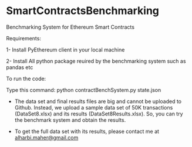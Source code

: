 # SmartContractsBenchmarking
Benchmarking System for Ethereum Smart Contracts

Requirements:

1- Install PyEthereum client in your local machine

2- Install All python package reuired by the benchmarking system such as pandas etc

To run the code: 

Type this command: python contractBenchSystem.py state.json


* The data set and final results files are big and cannot be uploaded to Github. Instead, we upload a sample data set of 50K transactions (DataSet8.xlsx) and its results (DataSet8Results.xlsx). So, you can try the benchmark system and obtain the results.

* To get the full data set with its results, please contact me at alharbi.maher@gmail.com
